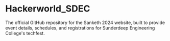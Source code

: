 # Hackerworld_SDEC
The official GitHub repository for the Sanketh 2024 website, built to provide event details, schedules, and registrations for Sunderdeep Engineering College's techfest.
